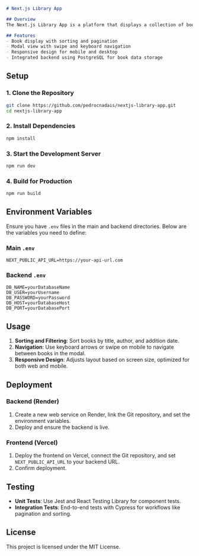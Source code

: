 ```markdown
# Next.js Library App

## Overview
The Next.js Library App is a platform that displays a collection of books with features like sorting, pagination, and search. It supports swipe and keyboard-based navigation for ease of use on both mobile and desktop.

## Features
- Book display with sorting and pagination
- Modal view with swipe and keyboard navigation
- Responsive design for mobile and desktop
- Integrated backend using PostgreSQL for book data storage
```

## Setup

### 1. Clone the Repository
```bash
git clone https://github.com/pedrocnadais/nextjs-library-app.git
cd nextjs-library-app
```

### 2. Install Dependencies
```bash
npm install
```

### 3. Start the Development Server
```bash
npm run dev
```

### 4. Build for Production
```bash
npm run build
```

## Environment Variables
Ensure you have `.env` files in the main and backend directories. Below are the variables you need to define:

### Main `.env`
```plaintext
NEXT_PUBLIC_API_URL=https://your-api-url.com
```

### Backend `.env`
```plaintext
DB_NAME=yourDatabaseName
DB_USER=yourUsername
DB_PASSWORD=yourPassword
DB_HOST=yourDatabaseHost
DB_PORT=yourDatabasePort
```

## Usage
1. **Sorting and Filtering**: Sort books by title, author, and addition date.
2. **Navigation**: Use keyboard arrows or swipe on mobile to navigate between books in the modal.
3. **Responsive Design**: Adjusts layout based on screen size, optimized for both web and mobile.

## Deployment

### Backend (Render)
1. Create a new web service on Render, link the Git repository, and set the environment variables.
2. Deploy and ensure the backend is live.

### Frontend (Vercel)
1. Deploy the frontend on Vercel, connect the Git repository, and set `NEXT_PUBLIC_API_URL` to your backend URL.
2. Confirm deployment.

## Testing
- **Unit Tests**: Use Jest and React Testing Library for component tests.
- **Integration Tests**: End-to-end tests with Cypress for workflows like pagination and sorting.

## License
This project is licensed under the MIT License.
```